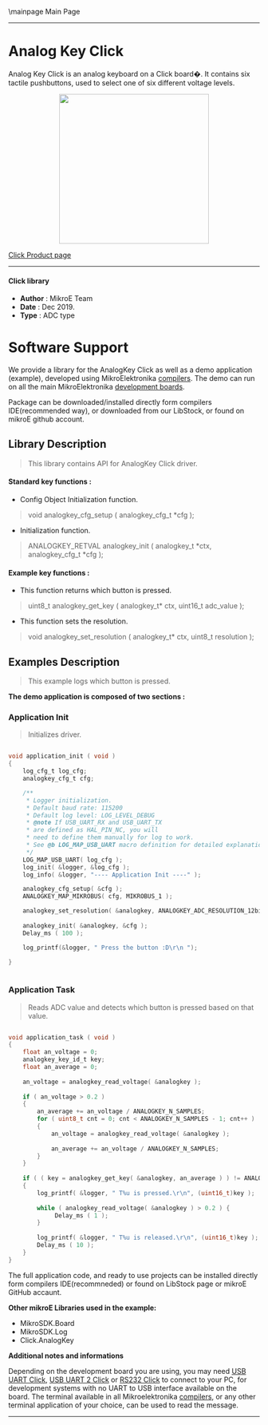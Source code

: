 \mainpage Main Page
 
 

---
# Analog Key Click

Analog Key Click is an analog keyboard on a Click board�. It contains six 
tactile pushbuttons, used to select one of six different voltage levels.

<p align="center">
  <img src="https://download.mikroe.com/images/click_for_ide/analogkey_click.png" height=300px>
</p>

[Click Product page](https://www.mikroe.com/analog-key-click)

---


#### Click library 

- **Author**        : MikroE Team
- **Date**          : Dec 2019.
- **Type**          : ADC type


# Software Support

We provide a library for the AnalogKey Click 
as well as a demo application (example), developed using MikroElektronika 
[compilers](https://shop.mikroe.com/compilers). 
The demo can run on all the main MikroElektronika [development boards](https://shop.mikroe.com/development-boards).

Package can be downloaded/installed directly form compilers IDE(recommended way), or downloaded from our LibStock, or found on mikroE github account. 

## Library Description

> This library contains API for AnalogKey Click driver.

#### Standard key functions :

- Config Object Initialization function.
> void analogkey_cfg_setup ( analogkey_cfg_t *cfg ); 
 
- Initialization function.
> ANALOGKEY_RETVAL analogkey_init ( analogkey_t *ctx, analogkey_cfg_t *cfg );

#### Example key functions :

- This function returns which button is pressed.
> uint8_t analogkey_get_key ( analogkey_t* ctx, uint16_t adc_value );
 
- This function sets the resolution.
> void analogkey_set_resolution ( analogkey_t* ctx, uint8_t resolution );

## Examples Description

> This example logs which button is pressed.


**The demo application is composed of two sections :**

### Application Init 

> Initializes driver.


```c

void application_init ( void )
{
    log_cfg_t log_cfg;
    analogkey_cfg_t cfg;

    /** 
     * Logger initialization.
     * Default baud rate: 115200
     * Default log level: LOG_LEVEL_DEBUG
     * @note If USB_UART_RX and USB_UART_TX 
     * are defined as HAL_PIN_NC, you will 
     * need to define them manually for log to work. 
     * See @b LOG_MAP_USB_UART macro definition for detailed explanation.
     */
    LOG_MAP_USB_UART( log_cfg );
    log_init( &logger, &log_cfg );
    log_info( &logger, "---- Application Init ----" );

    analogkey_cfg_setup( &cfg );
    ANALOGKEY_MAP_MIKROBUS( cfg, MIKROBUS_1 );

    analogkey_set_resolution( &analogkey, ANALOGKEY_ADC_RESOLUTION_12bit );
    
    analogkey_init( &analogkey, &cfg );
    Delay_ms ( 100 );

    log_printf(&logger, " Press the button :D\r\n ");

}
  
```

### Application Task

> Reads ADC value and detects which button is pressed based on that value.

```c

void application_task ( void )
{
    float an_voltage = 0;
    analogkey_key_id_t key;
    float an_average = 0;
    
    an_voltage = analogkey_read_voltage( &analogkey );
    
    if ( an_voltage > 0.2 )
    {
        an_average += an_voltage / ANALOGKEY_N_SAMPLES;
        for ( uint8_t cnt = 0; cnt < ANALOGKEY_N_SAMPLES - 1; cnt++ )
        {
            an_voltage = analogkey_read_voltage( &analogkey );
        
            an_average += an_voltage / ANALOGKEY_N_SAMPLES;
        }
    }
    
    if ( ( key = analogkey_get_key( &analogkey, an_average ) ) != ANALOGKEY_TOUCH_KEY_NONE )
    {
        log_printf( &logger, " T%u is pressed.\r\n", (uint16_t)key );
        
        while ( analogkey_read_voltage( &analogkey ) > 0.2 ) {
             Delay_ms ( 1 );   
        }
    
        log_printf( &logger, " T%u is released.\r\n", (uint16_t)key );
        Delay_ms ( 10 );
    }
} 

```

The full application code, and ready to use projects can be  installed directly form compilers IDE(recommneded) or found on LibStock page or mikroE GitHub accaunt.

**Other mikroE Libraries used in the example:** 

- MikroSDK.Board
- MikroSDK.Log
- Click.AnalogKey

**Additional notes and informations**

Depending on the development board you are using, you may need 
[USB UART Click](https://shop.mikroe.com/usb-uart-click), 
[USB UART 2 Click](https://shop.mikroe.com/usb-uart-2-click) or 
[RS232 Click](https://shop.mikroe.com/rs232-click) to connect to your PC, for 
development systems with no UART to USB interface available on the board. The 
terminal available in all Mikroelektronika 
[compilers](https://shop.mikroe.com/compilers), or any other terminal application 
of your choice, can be used to read the message.



---
